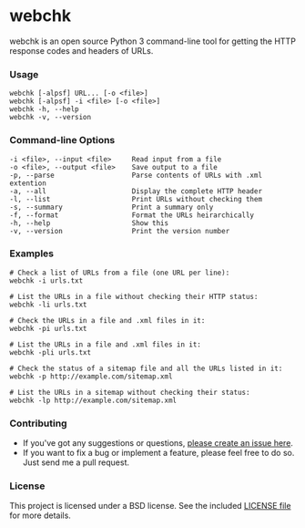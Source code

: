 # webchk
webchk is an open source Python 3 command-line tool for getting the HTTP response codes and headers of URLs.

### Usage
```
webchk [-alpsf] URL... [-o <file>]
webchk [-alpsf] -i <file> [-o <file>]
webchk -h, --help
webchk -v, --version
```

### Command-line Options
```
-i <file>, --input <file>     Read input from a file
-o <file>, --output <file>    Save output to a file
-p, --parse                   Parse contents of URLs with .xml extention
-a, --all                     Display the complete HTTP header
-l, --list                    Print URLs without checking them
-s, --summary                 Print a summary only
-f, --format                  Format the URLs heirarchically
-h, --help                    Show this
-v, --version                 Print the version number
```

### Examples
```
# Check a list of URLs from a file (one URL per line):
webchk -i urls.txt

# List the URLs in a file without checking their HTTP status:
webchk -li urls.txt

# Check the URLs in a file and .xml files in it:
webchk -pi urls.txt

# List the URLs in a file and .xml files in it:
webchk -pli urls.txt

# Check the status of a sitemap file and all the URLs listed in it:
webchk -p http://example.com/sitemap.xml

# List the URLs in a sitemap without checking their status:
webchk -lp http://example.com/sitemap.xml   
```

### Contributing
* If you've got any suggestions or questions, [please create an issue here](https://github.com/codehill/webchk/issues).
* If you want to fix a bug or implement a feature, please feel free to do so. Just send me a pull request.

### License
This project is licensed under a BSD license. See the included [LICENSE file](LICENSE) for more details.

